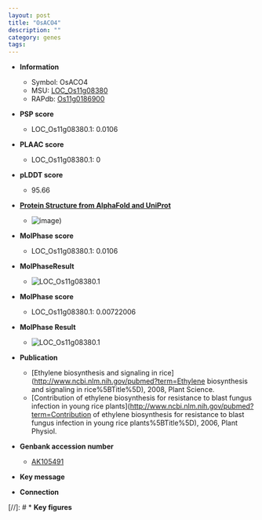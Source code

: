 ```yaml
---
layout: post
title: "OsACO4"
description: ""
category: genes
tags: 
---
```


* **Information**  
    + Symbol: OsACO4  
    + MSU: [LOC_Os11g08380](http://rice.plantbiology.msu.edu/cgi-bin/ORF_infopage.cgi?orf=LOC_Os11g08380)  
    + RAPdb: [Os11g0186900](http://rapdb.dna.affrc.go.jp/viewer/gbrowse_details/irgsp1?name=Os11g0186900)  

* **PSP score**  
    + LOC_Os11g08380.1: 0.0106 

* **PLAAC score**  
    + LOC_Os11g08380.1: 0 

* **pLDDT score**
    + 95.66

* **[Protein Structure from AlphaFold and UniProt](https://www.uniprot.org/uniprotkb/Q53P53/entry#structure)**
    + ![image](https://ricepsp.github.io/images/Q5/AF-Q53P53-F1.png))

* **MolPhase score**
    + LOC_Os11g08380.1: 0.0106

* **MolPhaseResult**
    + ![LOC_Os11g08380.1](https://ricepsp.github.io/pictures/LOC_Os11g/LOC_Os11g08380.1.png)

* **MolPhase score**
    + LOC_Os11g08380.1: 0.00722006

* **MolPhase Result**
    + ![LOC_Os11g08380.1](https://304243504.github.io/Pictures/LOC_Os11g/LOC_Os11g08380.1.png)

* **Publication**  
    + [Ethylene biosynthesis and signaling in rice](http://www.ncbi.nlm.nih.gov/pubmed?term=Ethylene biosynthesis and signaling in rice%5BTitle%5D), 2008, Plant Science.
    + [Contribution of ethylene biosynthesis for resistance to blast fungus infection in young rice plants](http://www.ncbi.nlm.nih.gov/pubmed?term=Contribution of ethylene biosynthesis for resistance to blast fungus infection in young rice plants%5BTitle%5D), 2006, Plant Physiol.

* **Genbank accession number**  
    + [AK105491](http://www.ncbi.nlm.nih.gov/nuccore/AK105491)

* **Key message**  

* **Connection**  

[//]: # * **Key figures**  


